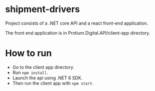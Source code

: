 # shipment-drivers


Project consists of a .NET core API and a react front-end application.

The front end application is in Protium.Digital.API/client-app directory.

# How to run

- Go to the client app directory.
- Run `npm install`.
- Launch the api using .NET 6 SDK.
- Then run the client app with `npm start`.
